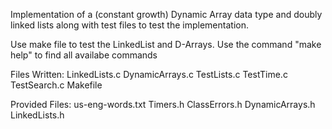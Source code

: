 Implementation of a (constant growth) Dynamic Array data type and doubly linked lists along with test files to test the implementation.

Use make file to test the LinkedList and D-Arrays. Use the command "make help" to find all availabe commands   

Files Written:
LinkedLists.c
DynamicArrays.c
TestLists.c
TestTime.c
TestSearch.c
Makefile

Provided Files:
us-eng-words.txt
Timers.h
ClassErrors.h
DynamicArrays.h
LinkedLists.h
